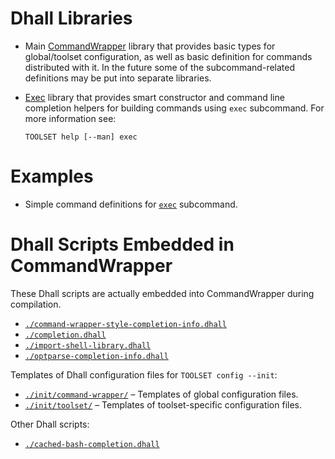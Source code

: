 # Dhall Libraries

*   Main [CommandWrapper](./CommandWrapper/) library that provides basic types
    for global/toolset configuration, as well as basic definition for commands
    distributed with it.  In the future some of the subcommand-related
    definitions may be put into separate libraries.

*   [Exec](./Exec/) library that provides smart constructor and command line
    completion helpers for building commands using `exec` subcommand.  For more
    information see:

    ```
    TOOLSET help [--man] exec
    ```

# Examples

*   Simple command definitions for [`exec`](./example/exec/) subcommand.


# Dhall Scripts Embedded in CommandWrapper

These Dhall scripts are actually embedded into CommandWrapper during
compilation.

*   [`./command-wrapper-style-completion-info.dhall`](./command-wrapper-style-completion-info.dhall)
*   [`./completion.dhall`](./completion.dhall)
*   [`./import-shell-library.dhall`](./import-shell-library.dhall)
*   [`./optparse-completion-info.dhall`](./optparse-completion-info.dhall)

Templates of Dhall configuration files for `TOOLSET config --init`:

*   [`./init/command-wrapper/`](./init/command-wrapper/) – Templates of global
    configuration files.
*   [`./init/toolset/`](./init/toolset/) – Templates of toolset-specific
    configuration files.

Other Dhall scripts:

*   [`./cached-bash-completion.dhall`](./cached-bash-completion.dhall)
